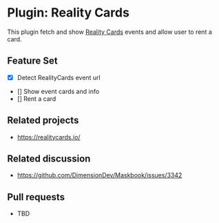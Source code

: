 # Plugin: Reality Cards

This plugin fetch and show [Reality Cards](https://realitycards.io) events and allow user to rent a card.

## Feature Set

- [x] Detect RealityCards event url
- [] Show event cards and info
- [] Rent a card

## Related projects

- <https://realitycards.io/>

## Related discussion

- <https://github.com/DimensionDev/Maskbook/issues/3342>

## Pull requests

- TBD
